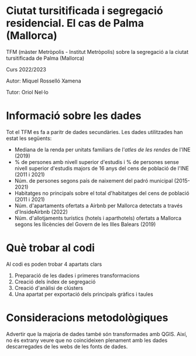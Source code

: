 # Ciutat tursitificada i segregació residencial. El cas de Palma (Mallorca)

TFM (màster Metròpolis - Institut Metròpolis) sobre la segregació a la ciutat tursitificada de Palma (Mallorca)

Curs 2022/2023

Autor: Miquel Rosselló Xamena

Tutor: Oriol Nel·lo

# Informació sobre les dades

Tot el TFM es fa a paritr de dades secundàries. Les dades utilitzades han estat les següents:

* Mediana de la renda per unitats familiars de l'*atles de les rendes* de l'INE (2019)
* % de persones amb nivell superior d'estudis i % de persones sense nivell superior d'estudis majors de 16 anys del cens de població de l'INE (2011 i 2021)
* Núm. de persones segons país de naixement del padró municipal (2015-2021)
* Habitatges no principals sobre el total d'habitatges del cens de població (2011 i 2021)
* Núm. d'apartaments ofertats a Airbnb per Mallorca detectats a través d'InsideAirbnb (2022)
* Núm. d'allotjaments turístics (hotels i aparthotels) ofertats a Mallorca segons les llicències del Govern de les Illes Balears (2019)

# Què trobar al codi
Al codi es poden trobar 4 apartats clars

1. Preparació de les dades i primeres transformacions
2. Creació dels índex de segregació
3. Creació d'anàlisi de clústers
4. Una apartat per exportació dels principals gràfics i taules

# Consideracions metodològiques

Advertir que la majoria de dades també són transformades amb QGIS. Així, no és extrany veure que no coincideixen plenament amb les dades descarregades de les webs de les fonts de dades. 

